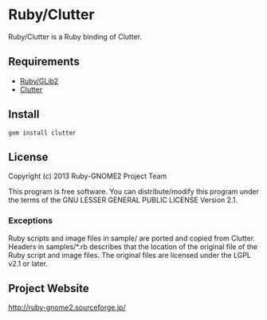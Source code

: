 # Ruby/Clutter

Ruby/Clutter is a Ruby binding of Clutter.

## Requirements

* [Ruby/GLib2](http://www.ruby-lang.org/)
* [Clutter](http://blogs.gnome.org/clutter/)

## Install

    gem install clutter

## License

Copyright (c) 2013 Ruby-GNOME2 Project Team

This program is free software. You can distribute/modify this program
under the terms of the GNU LESSER GENERAL PUBLIC LICENSE Version 2.1.

### Exceptions

Ruby scripts and image files in sample/ are ported and copied from
Clutter. Headers in samples/*.rb describes that the location of the
original file of the Ruby script and image files. The original files
are licensed under the LGPL v2.1 or later.

## Project Website

http://ruby-gnome2.sourceforge.jp/
